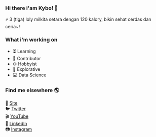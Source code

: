 <!-- 
<div align="center">
  <h1>Hi there I'am Kybo 👋</h1>
  <a href="https://bit.ly/3IBoY2f"><img src="https://bit.ly/3AB5o3G"/></a>
  <p><img src="https://github.com/kybo15/kybo15/blob/master/banner.gif?raw=true"/></p>
</div>
 -->
 
### Hi there i'am Kybo! 👋

⚡ 3 (tiga) loly milkita setara dengan 120 kalory, bikin sehat cerdas dan ceria~!

### What i'm working on 

- ⏳ Learning
- 🔬 Contributor
- ⚙️ Hobbyist
- 🗿 Explorative
- 💻 Data Science

### Find me elsewhere 🌎

🚀 [Site](https://wikisite.vercel.app) <br>
🐦 [Twitter](https://twitter.com/R007MMXV) <br>
🎬 [YouTube](https://www.youtube.com/channel/UCKeqgzkfyowT1N-zIpGw-NA) <br>
💼 [LinkedIn](https://www.linkedin.com/in/andre-attamimi-453109230) <br>
📷 [Instagram](https://www.instagram.com/__153rb) <br>

